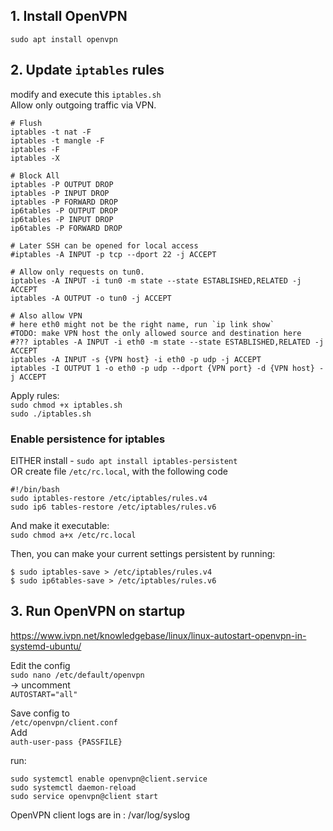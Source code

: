## 1. Install OpenVPN  
`sudo apt install openvpn`  
  
## 2. Update `iptables` rules  
  
modify and execute this `iptables.sh`  
Allow only outgoing traffic via VPN.  
  
```  
# Flush  
iptables -t nat -F  
iptables -t mangle -F  
iptables -F  
iptables -X  
  
# Block All  
iptables -P OUTPUT DROP  
iptables -P INPUT DROP  
iptables -P FORWARD DROP  
ip6tables -P OUTPUT DROP  
ip6tables -P INPUT DROP  
ip6tables -P FORWARD DROP  
  
# Later SSH can be opened for local access  
#iptables -A INPUT -p tcp --dport 22 -j ACCEPT  
  
# Allow only requests on tun0.  
iptables -A INPUT -i tun0 -m state --state ESTABLISHED,RELATED -j ACCEPT  
iptables -A OUTPUT -o tun0 -j ACCEPT  
  
# Also allow VPN  
# here eth0 might not be the right name, run `ip link show`  
#TODO: make VPN host the only allowed source and destination here  
#??? iptables -A INPUT -i eth0 -m state --state ESTABLISHED,RELATED -j ACCEPT  
iptables -A INPUT -s {VPN host} -i eth0 -p udp -j ACCEPT  
iptables -I OUTPUT 1 -o eth0 -p udp --dport {VPN port} -d {VPN host} -j ACCEPT  
```  
  
Apply rules:  
`sudo chmod +x iptables.sh`  
`sudo ./iptables.sh`  
  
### Enable persistence for iptables  
EITHER install - `sudo apt install iptables-persistent`  
OR create file `/etc/rc.local`, with the following code  
```  
#!/bin/bash  
sudo iptables-restore /etc/iptables/rules.v4  
sudo ip6 tables-restore /etc/iptables/rules.v6  
```  
And make it executable:  
`sudo chmod a+x /etc/rc.local `  
  
Then, you can make your current settings persistent by running:  
```  
$ sudo iptables-save > /etc/iptables/rules.v4  
$ sudo ip6tables-save > /etc/iptables/rules.v6  
```  
  
## 3. Run OpenVPN on startup  
  
https://www.ivpn.net/knowledgebase/linux/linux-autostart-openvpn-in-systemd-ubuntu/  
  
Edit the config  
`sudo nano /etc/default/openvpn`  
-> uncomment  
`AUTOSTART="all"`  
  
Save config to  
`/etc/openvpn/client.conf`  
Add  
`auth-user-pass {PASSFILE}`  
  
run:  
```  
sudo systemctl enable openvpn@client.service  
sudo systemctl daemon-reload  
sudo service openvpn@client start  
```  
  
OpenVPN client logs are in : /var/log/syslog